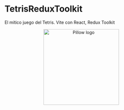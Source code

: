 # TetrisReduxToolkit

El mítico juego del Tetris. Vite con React, Redux Toolkit

<p align="center">
    <img width="248" height="250" src="https://github.com/RubenMeju/TetrisReduxToolkit/main/tetris.png" alt="Pillow logo">
</p>
